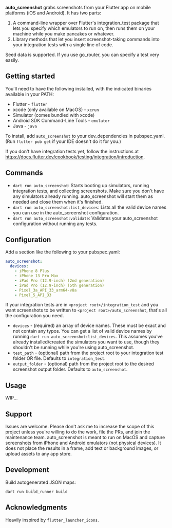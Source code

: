 **auto_screenshot** grabs screenshots from your Flutter app on mobile platforms (iOS and Android).
It has two parts:

1. A command-line wrapper over Flutter's integration_test package that lets you specify which
   emulators to run on, then runs them on your machine while you make pancakes or whatever.
2. Library methods that let you insert screenshot-taking commands into your integration tests
   with a single line of code.

Seed data is supported. If you use go_router, you can specify a test very easily.

## Getting started

You'll need to have the following installed, with the indicated binaries available in your PATH:

- Flutter - `flutter`
- xcode (only available on MacOS) - `xcrun`
- Simulator (comes bundled with xcode)
- Android SDK Command-Line Tools - `emulator`
- Java - `java`

To install, add `auto_screenshot` to your dev_dependencies in pubspec.yaml.
(Run `flutter pub get` if your IDE doesn't do it for you.)

If you don't have integration tests yet, follow the instructions at
https://docs.flutter.dev/cookbook/testing/integration/introduction.

## Commands

- `dart run auto_screenshot`: Starts booting up simulators, running integration tests, and collecting screenshots. Make sure you don't have any simulators already running. auto_screenshot will start them as needed and close them when it's finished.
- `dart run auto_screenshot:list_devices`: Lists all the valid device names you can use in the auto_screenshot configuration.
- `dart run auto_screenshot:validate`: Validates your auto_screenshot configuration without running any tests.

## Configuration

Add a section like the following to your pubspec.yaml:

```yaml
auto_screenshot:
  devices:
    - iPhone 8 Plus
    - iPhone 13 Pro Max
    - iPad Pro (12.9-inch) (2nd generation)
    - iPad Pro (12.9-inch) (5th generation)
    - Pixel_3a_API_33_arm64-v8a
    - Pixel_5_API_33
```

If your integration tests are in `<project root>/integration_test` and you want screenshots to be
written to `<project root>/auto_screenshot`, that's all the configuration you need.

- `devices` - (required) an array of device names. These must be exact and not contain any typos. You can get
  a list of valid device names by running `dart run auto_screenshot:list_devices`. This assumes you've already installed/created the simulators you want to use, though they shouldn't be running while you're using auto_screenshot.
- `test_path` - (optional) path from the project root to your integration test folder OR file. Defaults to `integration_test`.
- `output_folder` - (optional) path from the project root to the desired screenshot output folder. Defaults
  to `auto_screenshot`.

## Usage

WIP...

## Support

Issues are welcome. Please don't ask me to increase the scope of this project unless you're willing to do the work, file the PRs, and join the maintenance team. auto_screenshot is meant to run on MacOS and capture screenshots from iPhone and Android emulators (not physical devices). It does not place the results in a frame, add text or background images, or upload assets to any app store.

## Development

Build autogenerated JSON maps:

`dart run build_runner build`

## Acknowledgments

Heavily inspired by `flutter_launcher_icons`.
